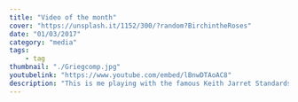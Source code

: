 ```yaml
---
title: "Video of the month"
cover: "https://unsplash.it/1152/300/?random?BirchintheRoses"
date: "01/03/2017"
category: "media"
tags:
    - tag
thumbnail: "./Griegcomp.jpg"
youtubelink: "https://www.youtube.com/embed/lBnwDTAoAC8"
description: "This is me playing with the famous Keith Jarret Standards-trio"
---
```

